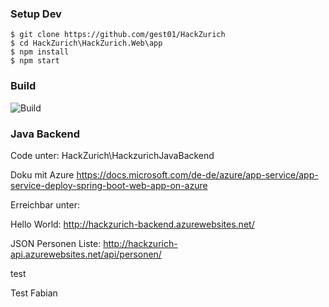 ### Setup Dev

```shell
$ git clone https://github.com/gest01/HackZurich
$ cd HackZurich\HackZurich.Web\app
$ npm install
$ npm start
```

### Build
![Build](https://gest01.visualstudio.com/_apis/public/build/definitions/2d683c4a-48ea-4d50-bfbc-64f8c40c03fe/13/badge)








### Java Backend

Code unter: HackZurich\HackzurichJavaBackend

Doku mit Azure
https://docs.microsoft.com/de-de/azure/app-service/app-service-deploy-spring-boot-web-app-on-azure

Erreichbar unter:

Hello World: http://hackzurich-backend.azurewebsites.net/

JSON Personen Liste: http://hackzurich-api.azurewebsites.net/api/personen/




test

Test Fabian
